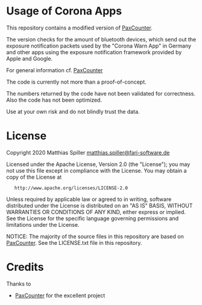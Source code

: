 # Usage of Corona Apps

This repository contains a modified version of [PaxCounter](https://github.com/cyberman54/ESP32-Paxcounter).

The version checks for the amount of bluetooth devices, which send out the exposure notification packets
used by the "Corona Warn App" in Germany and other apps using the exposure notification framework
provided by Apple and Google.

For general information cf. [PaxCounter](https://github.com/cyberman54/ESP32-Paxcounter)

The code is currently not more than a proof-of-concept.

The numbers returned by the code have not been validated for correctness.
Also the code has not been optimized.

Use at your own risk and do not blindly trust the data.

	
# License

Copyright  2020 Matthias Spiller <matthias.spiller@fari-software.de>

   Licensed under the Apache License, Version 2.0 (the "License");
   you may not use this file except in compliance with the License.
   You may obtain a copy of the License at

       http://www.apache.org/licenses/LICENSE-2.0

   Unless required by applicable law or agreed to in writing, software
   distributed under the License is distributed on an "AS IS" BASIS,
   WITHOUT WARRANTIES OR CONDITIONS OF ANY KIND, either express or implied.
   See the License for the specific language governing permissions and
   limitations under the License.

NOTICE: 
The majority of the source files in this repository are based on [PaxCounter](https://github.com/cyberman54/ESP32-Paxcounter).
See the LICENSE.txt file in this repository.

# Credits

Thanks to 
- [PaxCounter](https://github.com/cyberman54/ESP32-Paxcounter) for the excellent project